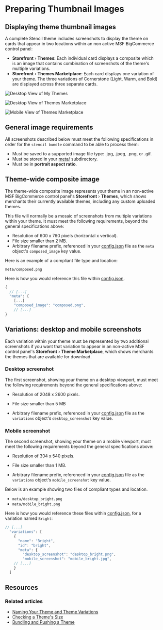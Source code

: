 # Preparing Thumbnail Images



## Displaying theme thumbnail images


A complete Stencil theme includes screenshots to display the theme on cards that appear in two locations within an non active MSF BigCommerce control panel:


* **Storefront** › **Themes**: Each individual card displays a composite which is an image that contains combination of screenshots of the theme's multiple variations.
* **Storefront** › **Themes Marketplace**: Each card displays one variation of your theme. The three variations of Cornerstone (Light, Warm, and Bold) are displayed across three separate cards.

![Desktop View of My Themes](//s3.amazonaws.com/user-content.stoplight.io/6116/1563226648470 "Desktop View of My Themes")

![Desktop View of Themes Marketplace](//s3.amazonaws.com/user-content.stoplight.io/6116/1563227303129 "Desktop View of Themes Marketplace")

![Mobile View of Themes Marketplace](//s3.amazonaws.com/user-content.stoplight.io/6116/1563227341485 "Mobile View of Themes Marketplace")

## General image requirements

All screenshots described below must meet the following specifications in order for the `stencil bundle` command to be able to process them:
* Must be saved to a supported image file type: .jpg, .jpeg, .png, or .gif.
* Must be stored in your [meta/](https://github.com/bigcommerce/cornerstone/tree/master/meta) subdirectory.
* Must be in **portrait aspect ratio**.

## Theme-wide composite image

The theme-wide composite image represents your theme in an non-active MSF BigCommerce control panel's **Storefront** › **Themes**, which shows merchants their currently available themes, including any custom uploaded themes.


This file will normally be a mosaic of screenshots from multiple variations within your theme. It must meet the following requirements, beyond the general specifications above:

* Resolution of 600 x 760 pixels (horizontal x vertical).
* File size smaller than 2 MB.
* Arbitrary filename prefix, referenced in your [config.json](https://github.com/bigcommerce/cornerstone/blob/master/config.json) file as the `meta` object's `composed_image` key value.

Here is an example of a compliant file type and location:

`meta/composed.png`

Here is how you would reference this file within [config.json](https://github.com/bigcommerce/cornerstone/blob/master/config.json).

```js
{
  // [...]
  "meta": {
    [...]
    "composed_image": "composed.png",
    // [...]
}
```

## Variations: desktop and mobile screenshots

Each variation within your theme must be represented by two additional screenshots if you want that variation to appear in an non-active MSF control panel's  **Storefront** › **Theme Marketplace**, which shows merchants the themes that are available for download.

### Desktop screenshot

The first screenshot, showing your theme on a desktop viewport, must meet the following requirements beyond the general specifications above:
* Resolution of 2048 x 2600 pixels.

* File size smaller than 5 MB
* Arbitrary filename prefix, referenced in your [config.json](https://github.com/bigcommerce/cornerstone/blob/master/config.json) file as the `variations` object's `desktop_screenshot` key value.

### Mobile screenshot

The second screenshot, showing your theme on a mobile viewport, must meet the following requirements beyond the general specifications above:
* Resolution of 304 x 540 pixels.

* File size smaller than 1 MB.
* Arbitrary filename prefix, referenced in your [config.json](https://github.com/bigcommerce/cornerstone/blob/master/config.json) file as the `variations` object's `mobile_screenshot` key value.

Below is an example showing two files of compliant types and location.

* `meta/desktop_bright.png`
* `meta/mobile_bright.png`

Here is how you would reference these files within [config.json](https://github.com/bigcommerce/cornerstone/blob/master/config.json), for a variation named `Bright`:

```js
// [...]
  "variations": [
    {
      "name": "Bright",
      "id": "bright",
      "meta": {
        "desktop_screenshot": "desktop_bright.png",
        "mobile_screenshot": "mobile_bright.jpg",
    // [...]
    }
  ]

```

## Resources

### Related articles
* [Naming Your Theme and Theme Variations](/stencil-docs/deploying-a-theme/naming-your-theme)
* [Checking a Theme's Size](/stencil-docs/deploying-a-theme/checking-a-themes-size)
* [Bundling and Pushing a Theme](/stencil-docs/deploying-a-theme/bundling-and-pushing)
